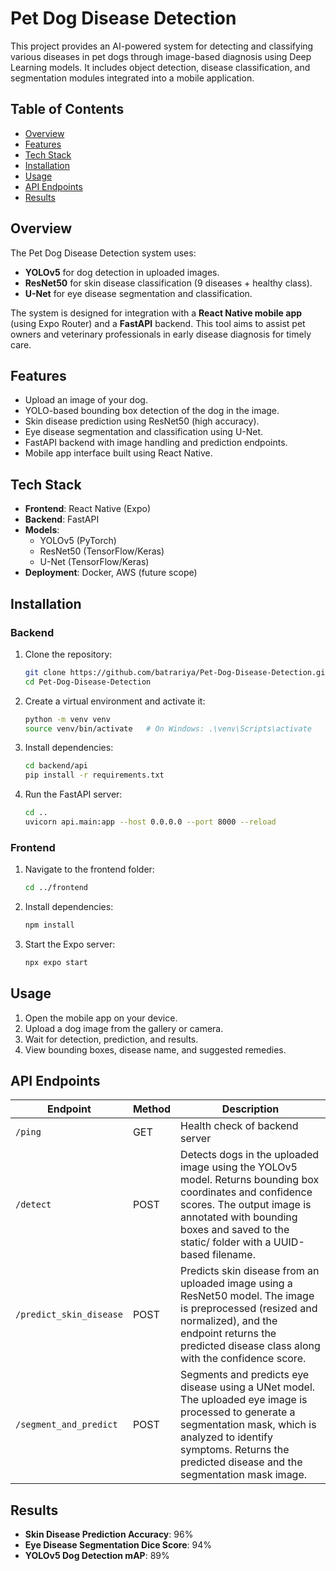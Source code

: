 # Pet Dog Disease Detection

This project provides an AI-powered system for detecting and classifying various diseases in pet dogs through image-based diagnosis using Deep Learning models. It includes object detection, disease classification, and segmentation modules integrated into a mobile application.

## Table of Contents

- [Overview](#overview)
- [Features](#features)
- [Tech Stack](#tech-stack)
- [Installation](#installation)
- [Usage](#usage)
- [API Endpoints](#api-endpoints)
- [Results](#results)

## Overview

The Pet Dog Disease Detection system uses:

- **YOLOv5** for dog detection in uploaded images.
- **ResNet50** for skin disease classification (9 diseases + healthy class).
- **U-Net** for eye disease segmentation and classification.

The system is designed for integration with a **React Native mobile app** (using Expo Router) and a **FastAPI** backend. This tool aims to assist pet owners and veterinary professionals in early disease diagnosis for timely care.

## Features

- Upload an image of your dog.
- YOLO-based bounding box detection of the dog in the image.
- Skin disease prediction using ResNet50 (high accuracy).
- Eye disease segmentation and classification using U-Net.
- FastAPI backend with image handling and prediction endpoints.
- Mobile app interface built using React Native.

## Tech Stack

- **Frontend**: React Native (Expo)
- **Backend**: FastAPI
- **Models**: 
  - YOLOv5 (PyTorch)
  - ResNet50 (TensorFlow/Keras)
  - U-Net (TensorFlow/Keras)
- **Deployment**: Docker, AWS (future scope)

## Installation

### Backend

1. Clone the repository:
   ```bash
   git clone https://github.com/batrariya/Pet-Dog-Disease-Detection.git
   cd Pet-Dog-Disease-Detection
2. Create a virtual environment and activate it:
   ```bash
   python -m venv venv
   source venv/bin/activate   # On Windows: .\venv\Scripts\activate
3. Install dependencies:
   ```bash
   cd backend/api
   pip install -r requirements.txt
4. Run the FastAPI server:
   ```bash
   cd ..
   uvicorn api.main:app --host 0.0.0.0 --port 8000 --reload

### Frontend

1. Navigate to the frontend folder:
   ```bash
   cd ../frontend
3. Install dependencies:
   ```bash
   npm install
5. Start the Expo server:
   ```bash
   npx expo start
   
## Usage

1. Open the mobile app on your device.
2. Upload a dog image from the gallery or camera.
3. Wait for detection, prediction, and results.
4. View bounding boxes, disease name, and suggested remedies.

## API Endpoints

| Endpoint         | Method | Description                           |
|------------------|--------|---------------------------------------|
| `/ping`          | GET    | Health check of backend server        |
| `/detect`        | POST   | Detects dogs in the uploaded image using the YOLOv5 model. Returns bounding box coordinates and confidence scores. The output image is annotated with bounding boxes and saved to the                               static/ folder with a UUID-based filename.     |
| `/predict_skin_disease`   | POST   | Predicts skin disease from an uploaded image using a ResNet50 model. The image is preprocessed (resized and normalized), and the endpoint returns the predicted disease class along with the confidence score.     |
| `/segment_and_predict`        | POST   | Segments and predicts eye disease using a UNet model. The uploaded eye image is processed to generate a segmentation mask, which is analyzed to identify symptoms. Returns the predicted disease and the segmentation mask image.      |
   
## Results

- **Skin Disease Prediction Accuracy**: 96%
- **Eye Disease Segmentation Dice Score**: 94%
- **YOLOv5 Dog Detection mAP**: 89%


